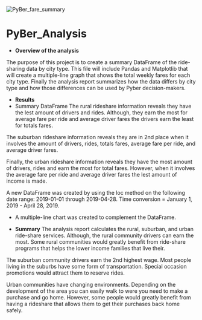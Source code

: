 ![PyBer_fare_summary](https://user-images.githubusercontent.com/113808332/209479157-fe067a96-f5d2-4586-82c8-edc4a3408ba0.png)
# PyBer_Analysis

- **Overview of the analysis**
 
The purpose of this project is to create a summary DataFrame of the ride-sharing data by city type. This file will include Pandas and Matplotlib that will create a multiple-line graph that shows the total weekly fares for each city type. Finally the analysis report summarizes how the data differs by city type and how those differences can be used by Pyber decision-makers.

- **Results**
- Summary DataFrame
The rural rideshare information reveals they have the lest amount of drivers and rides.
Although, they earn the most for average fare per ride and	average driver fares the drivers earn the least for totals fares.

The suburban rideshare information reveals they are in 2nd place when it involves the amount of drivers, rides, totals fares, average fare per ride, and average driver fares.

Finally, the urban rideshare information reveals they have the most amount of drivers, rides and earn the most for total fares. However, when it involves the average fare per ride and average driver fares the lest amount of income  is made.

A new DataFrame was created by using the loc method on the following date range: 2019-01-01 through 2019-04-28. Time conversion = January 1, 2019 - April 28, 2019.

- A multiple-line chart was created to complement the DataFrame.


- **Summary**
The analysis report calculates  the rural, suburban, and urban ride-share services.
Although, the rural community drivers can earn the most. Some rural communities would greatly benefit  from ride-share programs that helps the lower income families that live their. 

The suburban community drivers earn the 2nd highest wage.
Most people living in the suburbs have some form of transportation. Special occasion promotions would attract  them to reserve rides.

Urban communities have changing environments. Depending on the development of the area you can easily walk to were you need to make a purchase and go home. However, some people would greatly benefit  from having a rideshare that allows them to get their purchases back home safely.
